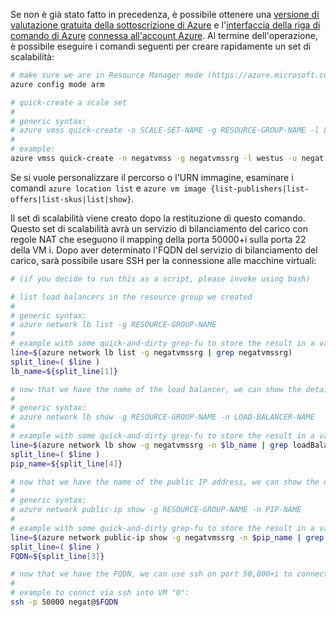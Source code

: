 Se non è già stato fatto in precedenza, è possibile ottenere una [versione di valutazione gratuita della sottoscrizione di Azure](https://azure.microsoft.com/pricing/free-trial/) e l'[interfaccia della riga di comando di Azure](../articles/xplat-cli-install.md) [connessa all'account Azure](../articles/xplat-cli-connect.md). Al termine dell'operazione, è possibile eseguire i comandi seguenti per creare rapidamente un set di scalabilità:

```bash
# make sure we are in Resource Manager mode (https://azure.microsoft.com/documentation/articles/resource-manager-deployment-model/)
azure config mode arm

# quick-create a scale set
#
# generic syntax:
# azure vmss quick-create -n SCALE-SET-NAME -g RESOURCE-GROUP-NAME -l LOCATION -u USERNAME -p PASSWORD -C INSTANCE-COUNT -Q IMAGE-URN
#
# example:
azure vmss quick-create -n negatvmss -g negatvmssrg -l westus -u negat -p P4ssw0rd -C 5 -Q Canonical:UbuntuServer:14.04.4-LTS:latest
```

Se si vuole personalizzare il percorso o l'URN immagine, esaminare i comandi `azure location list` e `azure vm image {list-publishers|list-offers|list-skus|list|show}`.

Il set di scalabilità viene creato dopo la restituzione di questo comando. Questo set di scalabilità avrà un servizio di bilanciamento del carico con regole NAT che eseguono il mapping della porta 50000+i sulla porta 22 della VM i. Dopo aver determinato l'FQDN del servizio di bilanciamento del carico, sarà possibile usare SSH per la connessione alle macchine virtuali:

```bash
# (if you decide to run this as a script, please invoke using bash)

# list load balancers in the resource group we created
#
# generic syntax:
# azure network lb list -g RESOURCE-GROUP-NAME
#
# example with some quick-and-dirty grep-fu to store the result in a variable:
line=$(azure network lb list -g negatvmssrg | grep negatvmssrg)
split_line=( $line )
lb_name=${split_line[1]}

# now that we have the name of the load balancer, we can show the details to find which Public IP (PIP) is associated to it
#
# generic syntax:
# azure network lb show -g RESOURCE-GROUP-NAME -n LOAD-BALANCER-NAME
#
# example with some quick-and-dirty grep-fu to store the result in a variable:
line=$(azure network lb show -g negatvmssrg -n $lb_name | grep loadBalancerFrontEnd)
split_line=( $line )
pip_name=${split_line[4]}

# now that we have the name of the public IP address, we can show the details to find the FQDN
#
# generic syntax:
# azure network public-ip show -g RESOURCE-GROUP-NAME -n PIP-NAME
#
# example with some quick-and-dirty grep-fu to store the result in a variable:
line=$(azure network public-ip show -g negatvmssrg -n $pip_name | grep FQDN)
split_line=( $line )
FQDN=${split_line[3]}

# now that we have the FQDN, we can use ssh on port 50,000+i to connect to VM i (where i is 0-indexed)
#
# example to connct via ssh into VM "0":
ssh -p 50000 negat@$FQDN
```

<!---HONumber=AcomDC_0413_2016-->